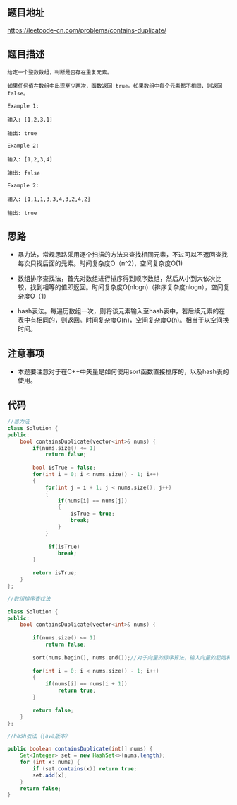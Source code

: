 ## 题目地址
https://leetcode-cn.com/problems/contains-duplicate/

## 题目描述
```
给定一个整数数组，判断是否存在重复元素。

如果任何值在数组中出现至少两次，函数返回 true。如果数组中每个元素都不相同，则返回 false。

Example 1:

输入: [1,2,3,1]

输出: true

Example 2:

输入: [1,2,3,4]

输出: false

Example 2:

输入: [1,1,1,3,3,4,3,2,4,2]

输出: true
```

## 思路

- 暴力法，常规思路采用逐个扫描的方法来查找相同元素，不过可以不返回查找每次只找后面的元素。时间复杂度O（n^2)，空间复杂度O(1)

- 数组排序查找法，首先对数组进行排序得到顺序数组，然后从小到大依次比较，找到相等的值即返回。时间复杂度O(nlogn)（排序复杂度nlogn），空间复杂度O（1）

- hash表法。每遍历数组一次，则将该元素输入至hash表中，若后续元素的在表中有相同的，则返回。时间复杂度O(n)，空间复杂度O(n)。相当于以空间换时间。

## 注意事项

- 本题要注意对于在C++中矢量是如何使用sort函数直接排序的，以及hash表的使用。

## 代码

```c++
//暴力法
class Solution {
public:
    bool containsDuplicate(vector<int>& nums) {
        if(nums.size() <= 1)
            return false;
        
        bool isTrue = false;
        for(int i = 0; i < nums.size() - 1; i++)
        {
            for(int j = i + 1; j < nums.size(); j++)
            {
                if(nums[i] == nums[j])
                {
                    isTrue = true;
                    break;
                }     
            }
            
             if(isTrue)
                break;
        }
        
        return isTrue;
    }
};
```

```c++
//数组排序查找法

class Solution {
public:
    bool containsDuplicate(vector<int>& nums) {
        
        if(nums.size() <= 1)
            return false;
        
        sort(nums.begin(), nums.end());//对于向量的排序算法，输入向量的起始和终止位置。
        
        for(int i = 0; i < nums.size() - 1; i++)
        {
            if(nums[i] == nums[i + 1])
                return true;    
        }
        
        return false;
    }
};
```

```java
//hash表法（java版本）

public boolean containsDuplicate(int[] nums) {
    Set<Integer> set = new HashSet<>(nums.length);
    for (int x: nums) {
        if (set.contains(x)) return true;
        set.add(x);
    }
    return false;
}
```

